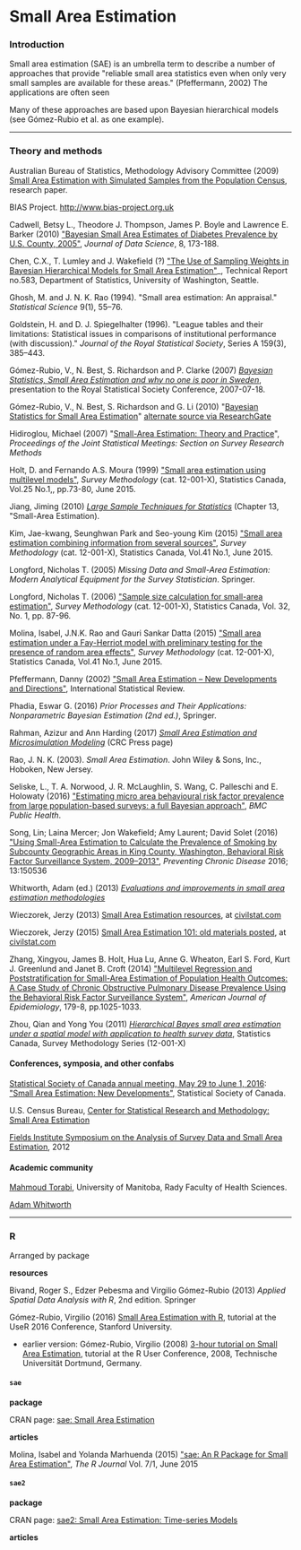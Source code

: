 # Small Area Estimation

### Introduction

Small area estimation (SAE) is an umbrella term to describe a number of approaches that provide "reliable small area statistics even when only very small samples are available for these areas." (Pfeffermann, 2002) The applications are often seen 

Many of these approaches are based upon Bayesian hierarchical models (see Gómez-Rubio et al. as one example).

---
### Theory and methods

Australian Bureau of Statistics, Methodology Advisory Committee (2009) [Small Area Estimation with Simulated Samples from the Population Census](http://www.abs.gov.au/ausstats/abs@.nsf/mf/1352.0.55.106), research paper.

BIAS Project. http://www.bias-project.org.uk

Cadwell, Betsy L., Theodore J. Thompson, James P. Boyle and Lawrence E. Barker (2010) ["Bayesian Small Area Estimates of Diabetes Prevalence by U.S. County, 2005"](https://www.google.ca/url?sa=t&rct=j&q=&esrc=s&source=web&cd=1&cad=rja&uact=8&ved=0ahUKEwisj47SqsvPAhUUHGMKHa-9AB4QFggeMAA&url=http%3A%2F%2Fwww.jds-online.com%2Ffile_download%2F239%2FJDS-650.pdf&usg=AFQjCNG9xh-s5GcntozTl2vf-zWoNVFhKQ&sig2=hRZklC7V_USYwmbZdXzW4Q), _Journal of Data Science_, 8, 173-188.

Chen, C.X., T. Lumley and J. Wakefield (?) ["The Use of Sampling Weights in Bayesian Hierarchical Models for Small Area Estimation"](https://www.stat.washington.edu/research/reports/2011/tr583.pdf)_, Technical Report no.583, Department of Statistics, University of Washington, Seattle.

Ghosh, M. and J. N. K. Rao (1994). "Small area estimation: An appraisal." _Statistical Science_ 9(1), 55–76.

Goldstein, H. and D. J. Spiegelhalter (1996). "League tables and their limitations: Statistical issues in comparisons of institutional performance (with discussion)." _Journal of the Royal Statistical Society_, Series A 159(3), 385–443.



Gómez-Rubio, V., N. Best, S. Richardson and P. Clarke (2007) [_Bayesian Statistics, Small Area Estimation and why no one is poor in Sweden_](http://www.bias-project.org.uk/papers/RSS07.pdf), presentation to the Royal Statistical Society Conference, 2007-07-18.


Gómez-Rubio, V., N. Best, S. Richardson and G. Li (2010) "[Bayesian Statistics for Small Area Estimation](http://www.bias-project.org.uk/papers/BayesianSAE.pdf)" [alternate source via ResearchGate](https://www.researchgate.net/publication/228918362_Bayesian_Statistics_Small_Area_Estimation)

Hidiroglou, Michael (2007) "[Small-Area Estimation: Theory and Practice](https://ww2.amstat.org/sections/srms/Proceedings/y2007/Files/JSM2007-000789.pdf)", _Proceedings of the Joint Statistical Meetings: Section on Survey Research Methods_

Holt, D. and Fernando A.S. Moura (1999) ["Small area estimation using multilevel models"](http://www5.statcan.gc.ca/olc-cel/olc.action?ObjId=12-001-X19990014714&ObjType=47&lang=en), _Survey Methodology_ (cat. 12-001-X), Statistics Canada, Vol.25 No.1,, pp.73-80, June 2015.

Jiang, Jiming (2010) [_Large Sample Techniques for Statistics_](https://link.springer.com/chapter/10.1007%2F978-1-4419-6827-2_13) (Chapter 13, "Small-Area Estimation).

Kim, Jae-kwang, Seunghwan Park and Seo-young Kim (2015) ["Small area estimation combining information from several sources"](http://www.statcan.gc.ca/pub/12-001-x/2015001/article/14150-eng.pdf), _Survey Methodology_ (cat. 12-001-X), Statistics Canada, Vol.41 No.1, June 2015.

Longford, Nicholas T. (2005) _Missing Data and Small-Area Estimation: Modern Analytical Equipment for the Survey Statistician_. Springer.

Longford, Nicholas T. (2006) ["Sample size calculation for small-area estimation"](http://www5.statcan.gc.ca/olc-cel/olc.action?ObjId=12-001-X20060019259&ObjType=47&lang=en), _Survey Methodology_ (cat. 12-001-X), Statistics Canada, Vol. 32, No. 1, pp. 87-96.

Molina, Isabel, J.N.K. Rao and Gauri Sankar Datta (2015) ["Small area estimation under a Fay-Herriot model with preliminary testing for the presence of random area effects"](http://www.statcan.gc.ca/pub/12-001-x/2015001/article/14161-eng.htm), _Survey Methodology_ (cat. 12-001-X), Statistics Canada, Vol.41 No.1, June 2015.

Pfeffermann, Danny (2002) ["Small Area Estimation – New Developments and Directions"](http://eprints.soton.ac.uk/38494/2/38494.pdf), International Statistical Review.

Phadia, Eswar G. (2016) _Prior Processes and Their Applications: Nonparametric Bayesian Estimation (2nd ed.)_, Springer.

Rahman, Azizur and Ann Harding (2017) [_Small Area Estimation and Microsimulation Modeling_](https://www.crcpress.com/Small-Area-Estimation-and-Microsimulation-Modeling/Rahman-Harding/p/book/9781482260724) (CRC Press page)

Rao, J. N. K. (2003). _Small Area Estimation_. John Wiley & Sons, Inc., Hoboken, New Jersey.

Seliske, L., T. A. Norwood, J. R. McLaughlin, S. Wang, C. Palleschi and E. Holowaty (2016) ["Estimating micro area behavioural risk factor prevalence from large population-based surveys: a full Bayesian approach"](https://bmcpublichealth.biomedcentral.com/articles/10.1186/s12889-016-3144-4), _BMC Public Health_.

Song, Lin; Laina Mercer; Jon Wakefield; Amy Laurent; David Solet (2016) ["Using Small-Area Estimation to Calculate the Prevalence of Smoking by Subcounty Geographic Areas in King County, Washington, Behavioral Risk Factor Surveillance System, 2009–2013"](https://www.cdc.gov/pcd/issues/2016/15_0536.htm), _Preventing Chronic Disease_ 2016; 13:150536

Whitworth, Adam (ed.) (2013) [_Evaluations and improvements in small area estimation methodologies_](http://eprints.ncrm.ac.uk/3210/)

Wieczorek, Jerzy (2013) [Small Area Estimation resources](http://civilstat.com/2013/02/small-area-estimation-resources/), at [civilstat.com](http://civilstat.com/)

Wieczorek, Jerzy (2015) [Small Area Estimation 101: old materials posted](http://civilstat.com/2015/04/small-area-estimation-101-old-materials-posted/), at [civilstat.com](http://civilstat.com/)



Zhang, Xingyou, James B. Holt, Hua Lu, Anne G. Wheaton, Earl S. Ford, Kurt J. Greenlund and Janet B. Croft (2014) ["Multilevel Regression and Poststratification for Small-Area Estimation of Population Health Outcomes: A Case Study of Chronic Obstructive Pulmonary Disease Prevalence Using the Behavioral Risk Factor Surveillance System"](http://aje.oxfordjournals.org/content/179/8/1025), _American Journal of Epidemiology_, 179-8, pp.1025-1033.


Zhou, Qian and Yong You (2011) [_Hierarchical Bayes small area estimation under a spatial model with application to health survey data_](http://www5.statcan.gc.ca/olc-cel/olc.action?ObjId=12-001-X201100111445&ObjType=47&lang=en), Statistics Canada, Survey Methodology Series (12-001-X)


#### Conferences, symposia, and other confabs

[Statistical Society of Canada annual meeting, May 29 to June 1, 2016](https://ssc.ca/en/session-schedule-monday-may-30-2016#D1-I1):  ["Small Area Estimation: New Developments"](https://ssc.ca/en/2016-small-area-estimation-new-developments), Statistical Society of Canada.

U.S. Census Bureau, [Center for Statistical Research and Methodology: Small Area Estimation](https://www.census.gov/srd/csrm/SmallArea.html)

[Fields Institute Symposium on the Analysis of Survey Data and Small Area Estimation](https://www.fields.utoronto.ca/programs/scientific/11-12/surveydata/abstracts.html), 2012


#### Academic community

[Mahmoud Torabi](http://umanitoba.ca/faculties/health_sciences/medicine/units/chs/faculty_and_staff/4837.html), University of Manitoba, Rady Faculty of Health Sciences.

[Adam Whitworth](https://www.sheffield.ac.uk/geography/staff/whitworth_adam/ncrm)

---
### R

Arranged by package

**resources**

Bivand, Roger S., Edzer Pebesma and Virgilio Gómez-Rubio (2013) _Applied Spatial Data Analysis with R_, 2nd edition. Springer

Gómez-Rubio, Virgilio (2016) [Small Area Estimation with R](http://user2016.org/tutorials/16.html), tutorial at the UseR 2016 Conference,  Stanford University.

* earlier version: Gómez-Rubio, Virgilio (2008) [3-hour tutorial on Small Area Estimation](http://www.bias-project.org.uk/SAE_tutorial/), tutorial at the R User Conference, 2008, Technische Universität Dortmund, Germany.


#### `sae`

**package**

CRAN page: [sae: Small Area Estimation](https://cran.r-project.org/web/packages/sae/index.html)

**articles**

Molina, Isabel and Yolanda Marhuenda (2015) ["sae: An R Package for Small Area Estimation"](https://journal.r-project.org/archive/2015-1/molina-marhuenda.pdf), _The R Journal_ Vol. 7/1, June 2015

#### `sae2`

**package**

CRAN page: [sae2: Small Area Estimation: Time-series Models](https://cran.r-project.org/web/packages/sae2/index.html)

**articles**

